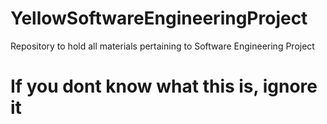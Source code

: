 # YellowSoftwareEngineeringProject
Repository to hold all materials pertaining to Software Engineering Project
# If you dont know what this is, ignore it
